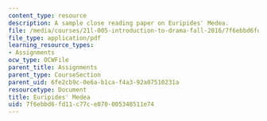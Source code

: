 ```yaml
---
content_type: resource
description: A sample close reading paper on Euripides' Medea.
file: /media/courses/21l-005-introduction-to-drama-fall-2016/7f6ebbd6fd11c77ce070005348511e74_MIT21L_005F16_Medea.pdf
file_type: application/pdf
learning_resource_types:
- Assignments
ocw_type: OCWFile
parent_title: Assignments
parent_type: CourseSection
parent_uid: 6fe2cb9c-0e6a-b1ca-f4a3-92a07510231a
resourcetype: Document
title: Euripides' Medea
uid: 7f6ebbd6-fd11-c77c-e070-005348511e74
---
```

